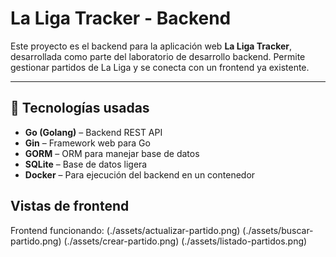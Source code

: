 # La Liga Tracker - Backend

Este proyecto es el backend para la aplicación web **La Liga Tracker**, desarrollada como parte del laboratorio de desarrollo backend. Permite gestionar partidos de La Liga y se conecta con un frontend ya existente.

---

## 🚀 Tecnologías usadas

- **Go (Golang)** – Backend REST API
- **Gin** – Framework web para Go
- **GORM** – ORM para manejar base de datos
- **SQLite** – Base de datos ligera
- **Docker** – Para ejecución del backend en un contenedor

## Vistas de frontend
Frontend funcionando:
(./assets/actualizar-partido.png)
(./assets/buscar-partido.png)
(./assets/crear-partido.png)
(./assets/listado-partidos.png)
